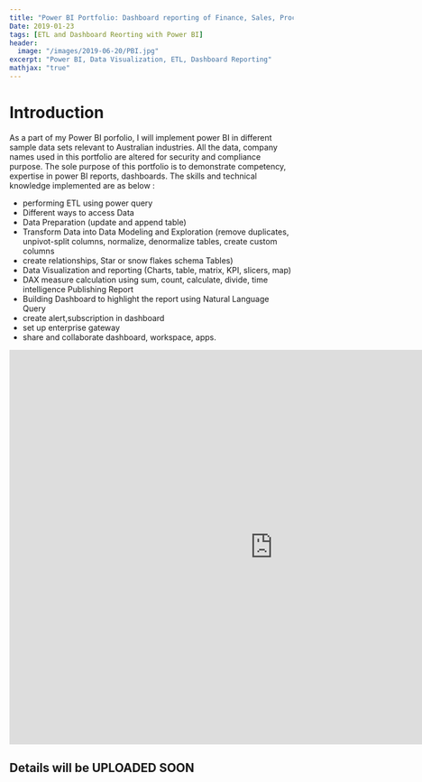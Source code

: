 ```yaml
---
title: "Power BI Portfolio: Dashboard reporting of Finance, Sales, Procurement, Bank, IT, Manufacturer and HR department"
Date: 2019-01-23
tags: [ETL and Dashboard Reorting with Power BI]
header:
  image: "/images/2019-06-20/PBI.jpg"
excerpt: "Power BI, Data Visualization, ETL, Dashboard Reporting"
mathjax: "true"
---
```


# Introduction
As a part of my Power BI porfolio, I will implement power BI in different sample data sets relevant to Australian industries. 
All the data, company names used in this portfolio are altered for security and compliance purpose. 
The sole purpose of this portfolio is to demonstrate competency, expertise in power BI reports, dashboards. 
The skills and technical knowledge implemented are as below :  

- performing ETL using power query
- Different ways to access Data
- Data Preparation (update and append table)
- Transform Data into Data Modeling and Exploration (remove duplicates, unpivot-split columns, normalize, denormalize tables, create custom columns
- create relationships, Star or snow flakes schema Tables)
- Data Visualization and reporting (Charts, table, matrix, KPI, slicers, map)
- DAX measure calculation using sum, count, calculate, divide, time intelligence
Publishing Report
- Building Dashboard to highlight the report using Natural Language Query
- create alert,subscription in dashboard
- set up enterprise gateway
- share and collaborate dashboard, workspace, apps.

<iframe width="933" height="700" src="https://app.powerbi.com/view?r=eyJrIjoiOTdjMjE0YWItMTliYS00NmVmLWFhOWMtYzFiYTg4MTU5ZWEwIiwidCI6IjJiYWMzNWU3LThlNWMtNDUyNi04OTgxLTg5MjA2YmM0ZDg5MSIsImMiOjN9" frameborder="0" allowFullScreen="true"></iframe>

## Details will be UPLOADED SOON